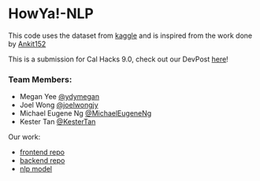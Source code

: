 # HowYa!-NLP
This code uses the dataset from [kaggle](https://www.kaggle.com/praveengovi/emotions-dataset-for-nlp) and is inspired from the work done by [Ankit152](https://github.com/Ankit152/Emotions-Detection-NLP)

This is a submission for Cal Hacks 9.0, check out our DevPost [here](https://devpost.com/software/howya)! 

### Team Members:
- Megan Yee [@ydymegan](https://github.com/ydymegan)
- Joel Wong [@joelwongjy](https://github.com/joelwongjy)
- Michael Eugene Ng [@MichaelEugeneNg](https://github.com/MichaelEugeneNg)
- Kester Tan [@KesterTan](https://github.com/KesterTan)

Our work:
- [frontend repo](https://github.com/joelwongjy/HowYa)
- [backend repo](https://github.com/ydymegan/howya-backend) 
- [nlp model](https://github.com/KesterTan/howya-nlp)
